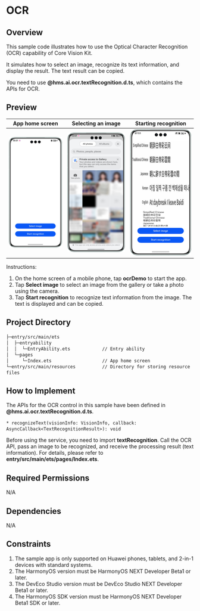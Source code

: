 # OCR

## Overview

This sample code illustrates how to use the Optical Character Recognition (OCR) capability of Core Vision Kit.

It simulates how to select an image, recognize its text information, and display the result. The text result can be copied.

You need to use **@hms.ai.ocr.textRecognition.d.ts**, which contains the APIs for OCR.

## Preview

|         **App home screen**         |             **Selecting an image**            |             **Starting recognition**            |
|:------------------------:|:--------------------------------:|:--------------------------------:|
| ![](screenshots/app_en.png) | ![](screenshots/selectImage_en.png) | ![](screenshots/ocrResult_en.png) |

Instructions:

1. On the home screen of a mobile phone, tap **ocrDemo** to start the app.
2. Tap **Select image** to select an image from the gallery or take a photo using the camera.
3. Tap **Start recognition** to recognize text information from the image. The text is displayed and can be copied.

## Project Directory
```
├─entry/src/main/ets
│  ├─entryability
│  │  └─EntryAbility.ets            // Entry ability
│  └─pages
│     └─Index.ets                   // App home screen
└─entry/src/main/resources          // Directory for storing resource files
```

## How to Implement

The APIs for the OCR control in this sample have been defined in **@hms.ai.ocr.textRecognition.d.ts**.
~~~
* recognizeText(visionInfo: VisionInfo, callback: AsyncCallback<TextRecognitionResult>): void
~~~
Before using the service, you need to import **textRecognition**.
Call the OCR API, pass an image to be recognized, and receive the processing result (text information). For details, please refer to **entry/src/main/ets/pages/Index.ets**.

## Required Permissions

N/A

## Dependencies

N/A

## Constraints

1. The sample app is only supported on Huawei phones, tablets, and 2-in-1 devices with standard systems.
2. The HarmonyOS version must be HarmonyOS NEXT Developer Beta1 or later.
3. The DevEco Studio version must be DevEco Studio NEXT Developer Beta1 or later.
4. The HarmonyOS SDK version must be HarmonyOS NEXT Developer Beta1 SDK or later.
